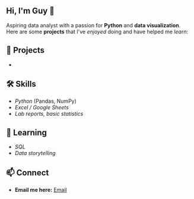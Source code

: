 ## Hi, I'm Guy 👋
Aspiring data analyst with a passion for **Python** and **data visualization**.
Here are some **projects** that I've *enjoyed* doing and have helped me *learn*:

## 🚀 Projects
-

## 🛠 Skills
- *Python* (Pandas, NumPy)
- *Excel / Google Sheets*
- *Lab reports, basic statistics*

## 🌱 Learning
- *SQL*
- *Data storytelling*

## 📫 Connect
- **Email me here:** [Email](mailto:guysutton1234@gmail.com)
<!--
**guy-sutton/guy-sutton** is a ✨ _special_ ✨ repository because its `README.md` (this file) appears on your GitHub profile.

Here are some ideas to get you started:

- 🔭 I’m currently working on ...
- 🌱 I’m currently learning ...
- 👯 I’m looking to collaborate on ...
- 🤔 I’m looking for help with ...
- 💬 Ask me about ...
- 📫 How to reach me: ...
- 😄 Pronouns: ...
- ⚡ Fun fact: ...
-->
